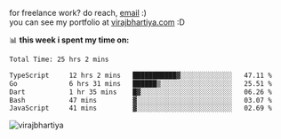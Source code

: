 for freelance work? do reach, [email](mailto:vlbhartiya@gmail.com) :)<br/>
you can see my portfolio at [virajbhartiya.com](https://virajbhartiya.com) :D

📊 **this week i spent my time on:**

<!--START_SECTION:waka-->

```txt
Total Time: 25 hrs 2 mins

TypeScript     12 hrs 2 mins   ███████████▓░░░░░░░░░░░░░   47.11 %
Go             6 hrs 31 mins   ██████▒░░░░░░░░░░░░░░░░░░   25.51 %
Dart           1 hr 35 mins    █▓░░░░░░░░░░░░░░░░░░░░░░░   06.26 %
Bash           47 mins         ▓░░░░░░░░░░░░░░░░░░░░░░░░   03.07 %
JavaScript     41 mins         ▓░░░░░░░░░░░░░░░░░░░░░░░░   02.69 %
```

<!--END_SECTION:waka-->

<p align="left"> <img src="https://komarev.com/ghpvc/?username=virajbhartiya&color=blue" alt="virajbhartiya" /> </p>
